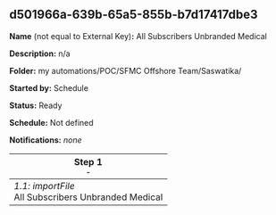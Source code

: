 ## d501966a-639b-65a5-855b-b7d17417dbe3

**Name** (not equal to External Key)**:** All Subscribers Unbranded Medical

**Description:** n/a

**Folder:** my automations/POC/SFMC Offshore Team/Saswatika/

**Started by:** Schedule

**Status:** Ready

**Schedule:** Not defined

**Notifications:** _none_


| Step 1<br>_<small>-</small>_ |
| --- |
| _1.1: importFile_<br>All Subscribers Unbranded Medical |
